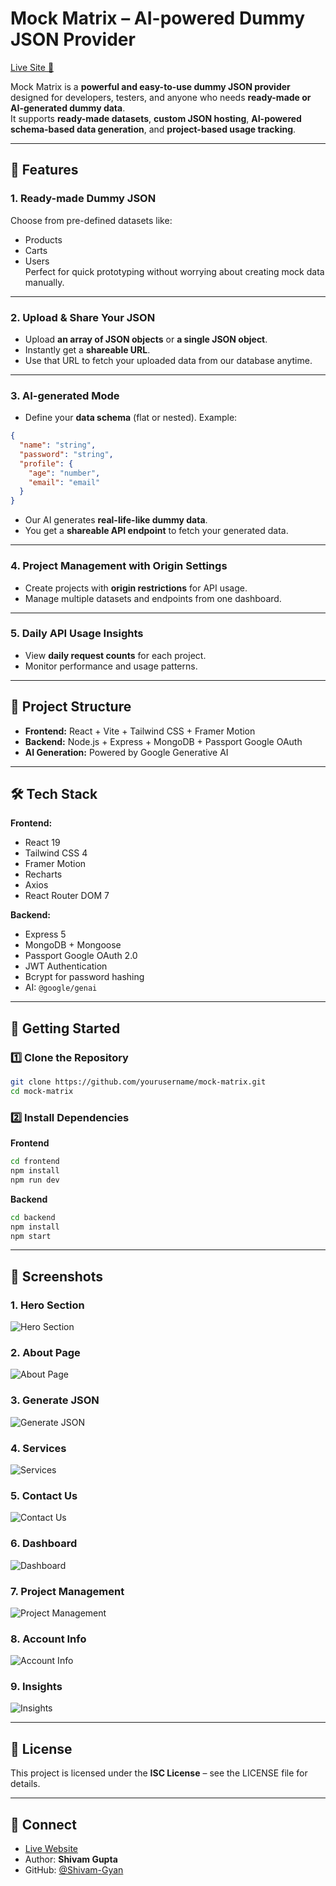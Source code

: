 
# Mock Matrix – AI-powered Dummy JSON Provider  
[Live Site 🚀](https://mock-matrix.vercel.app)  

Mock Matrix is a **powerful and easy-to-use dummy JSON provider** designed for developers, testers, and anyone who needs **ready-made or AI-generated dummy data**.  
It supports **ready-made datasets**, **custom JSON hosting**, **AI-powered schema-based data generation**, and **project-based usage tracking**.

---

## 🌟 Features

### 1. Ready-made Dummy JSON  
Choose from pre-defined datasets like:
- Products
- Carts
- Users  
Perfect for quick prototyping without worrying about creating mock data manually.

---

### 2. Upload & Share Your JSON  
- Upload **an array of JSON objects** or **a single JSON object**.  
- Instantly get a **shareable URL**.  
- Use that URL to fetch your uploaded data from our database anytime.

---

### 3. AI-generated Mode  
- Define your **data schema** (flat or nested). Example:
```json
{
  "name": "string",
  "password": "string",
  "profile": {
    "age": "number",
    "email": "email"
  }
}
````

* Our AI generates **real-life-like dummy data**.
* You get a **shareable API endpoint** to fetch your generated data.

---

### 4. Project Management with Origin Settings

* Create projects with **origin restrictions** for API usage.
* Manage multiple datasets and endpoints from one dashboard.

---

### 5. Daily API Usage Insights

* View **daily request counts** for each project.
* Monitor performance and usage patterns.

---

## 📂 Project Structure

* **Frontend:** React + Vite + Tailwind CSS + Framer Motion
* **Backend:** Node.js + Express + MongoDB + Passport Google OAuth
* **AI Generation:** Powered by Google Generative AI

---

## 🛠 Tech Stack

**Frontend:**

* React 19
* Tailwind CSS 4
* Framer Motion
* Recharts
* Axios
* React Router DOM 7

**Backend:**

* Express 5
* MongoDB + Mongoose
* Passport Google OAuth 2.0
* JWT Authentication
* Bcrypt for password hashing
* AI: `@google/genai`

---

## 🚀 Getting Started

### 1️⃣ Clone the Repository

```bash
git clone https://github.com/yourusername/mock-matrix.git
cd mock-matrix
```

### 2️⃣ Install Dependencies

**Frontend**

```bash
cd frontend
npm install
npm run dev
```

**Backend**

```bash
cd backend
npm install
npm start
```

---

## 📸 Screenshots

### 1. Hero Section

![Hero Section](https://drive.google.com/file/d/1eYJPxId26SoRLOEn1MNhJs56gLoyIQLp/view?usp=sharing)

### 2. About Page

![About Page](./assets/screenshots/about.png)

### 3. Generate JSON

![Generate JSON](./assets/screenshots/generate-json.png)

### 4. Services

![Services](./assets/screenshots/services.png)

### 5. Contact Us

![Contact Us](./assets/screenshots/contact-us.png)

### 6. Dashboard

![Dashboard](./assets/screenshots/dashboard.png)

### 7. Project Management

![Project Management](./assets/screenshots/project-management.png)

### 8. Account Info

![Account Info](./assets/screenshots/account-info.png)

### 9. Insights

![Insights](./assets/screenshots/insights.png)

---

## 📄 License

This project is licensed under the **ISC License** – see the LICENSE file for details.

---

## 💌 Connect

* [Live Website](https://mock-matrix.vercel.app)
* Author: **Shivam Gupta**
* GitHub: [@Shivam-Gyan](https://github.com/Shivam-Gyan)


